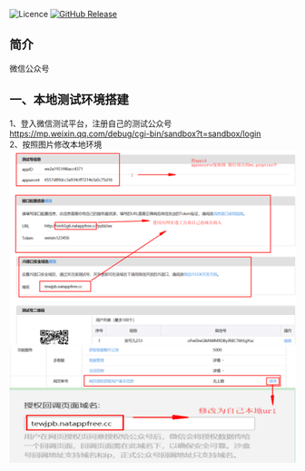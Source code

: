 ![Licence](https://img.shields.io/badge/licence-none-green.svg)
[![GitHub Release](https://img.shields.io/github/release/lihengming/spring-boot-api-project-seed.svg)](https://github.com/lihengming/spring-boot-api-project-seed/releases)
## 简介
微信公众号
## 一、本地测试环境搭建
1、登入微信测试平台，注册自己的测试公众号
https://mp.weixin.qq.com/debug/cgi-bin/sandbox?t=sandbox/login   
2、按照图片修改本地环境  
![image](https://github.com/xiaosong-git/wx_smart_community/blob/master/images/%E4%BF%AE%E6%94%B9%E5%85%AC%E4%BC%97%E5%8F%B7%E4%BF%A1%E6%81%AF%E4%B8%BA%E6%9C%AC%E5%9C%B0uri1.png)
![image](https://github.com/xiaosong-git/wx_smart_community/blob/master/images/localuri2.png)
